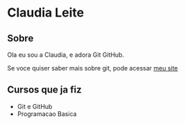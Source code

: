 # Claudia Leite

## Sobre

Ola eu sou a Claudia, e adora Git GitHub.

Se voce quiser saber mais sobre git, pode acessar [meu site](https://git-scm.com)

## Cursos que ja fiz

- Git e GitHub
- Programacao Basica

